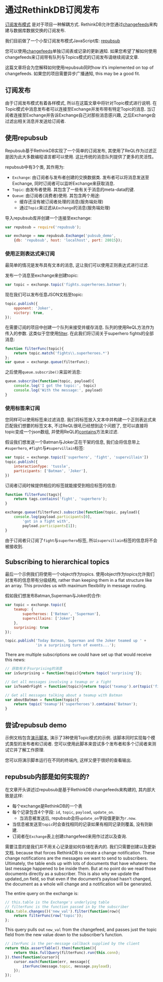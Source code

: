 # 通过RethinkDB订阅发布

[订阅发布模式](https://zh.wikipedia.org/wiki/%E5%8F%91%E5%B8%83/%E8%AE%A2%E9%98%85)
是对于项目一种解耦方式. RethinkDB允许您通过[changefeeds](/docs/2-6)来构建与数据库数据交换的订阅发布.

我们目前做了一个小型订阅发布模式JavaScript库: [repubsub](https://github.com/rethinkdb/example-pubsub/tree/master/javascript)

<div class="infobox ">
您可以使用<a href="/#/Docs/2-6">changefeeds</a>单独订阅表或记录的更新通知.
如果您希望了解如何使用changefeeds来订阅带有队列与Topics模式的订阅发布请继续阅读文章.
</div>

这篇文章将会为您解释如何使用repubsub同时how it’s implemented on top of changefeeds. 
如果您的项目需要异步广播通知, this may be a good fit.

## 订阅发布
由于订阅发布模式有着各样模式, 所以在这篇文章中将针对Topic模式进行说明.
在Topic模式中消息发布者可以连接至Exchange并发布带有特定Topic的消息. 当订阅者连接至Exchange并告诉Exchange自己对那些消息感兴趣,
之后Exchange会过滤出相关消息并发送给订阅者.

## 使用repubsub
Repubsub基于RethinkDB实现了一个简单的订阅发布, 其使用了ReQL作为过滤正是因为此大多数编程语言都可以使用. 
这比传统的消息队列提供了更多的灵活性。

repubsub中有3个类, 其作用为:
* `Exchange`: 由订阅者与发布者创建的交换数据类. 发布者可以将消息发送至Exchange, 同时订阅者可以监听Exchange来获取消息.
* `Topic`: 由发布者使用. 其包含了一些有关于消息的meta-data的键.
* `Queue`: 由订阅者(消费者)使用. 其包含两个用途:
    * 缓存还没有被订阅者处理的消息(服务端处理)
    * 通过`Topic`来过滤从`Exchange`的消息(服务端处理)

导入repubsub库并创建一个连接至exchange:
```javascript
var repubsub = require('repubsub');

var exchange = new repubsub.Exchange('pubsub_demo',
    {db: 'repubsub', host: 'localhost', port: 28015});
```

### 使用正则表达式来订阅
最简单的情况是发布具有文本的消息, 这让我们可以使用正则表达式进行过滤.

发布一个消息至exchange来创建topic:
```javascript
var topic = exchange.topic('fights.superheroes.batman');
```

现在我们可以发布任意JSON文档至topic:
```javascript
topic.publish({
    opponent: 'Joker',
    victory: true,
});
```

在需要订阅的项目中创建一个队列来接受并缓存消息. 队列的使用ReQL方法作为传入的参数.
这类似于您使用[filter](https://www.rethinkdb.com/api/javascript/filter). 
在此我们将订阅关于superhero fights的全部消息:

```javascript
function filterFunc(topic){
    return topic.match('fights\\.superheroes.*')
};
var queue = exchange.queue(filterFunc);
```

之后使用`queue.subscribe()`来监听消息:
```javascript
queue.subscribe(function(topic, payload){
    console.log('I got the topic:', topic)
    console.log('With the message:', payload)
}
```

### 使用标签来订阅
您同样可以使用标签来过滤消息. 我们将标签放入文本中并构建一个正则表达式来匹配我们想要的标签文本,
不过ReQL很吼已经想到这个问题了, 您可以直接将topic变成一个json数组, 并使用ReQL的[contains](https://www.rethinkdb.com/api/javascript/contains)方法来过滤.

假设我们想发送一个Batman与Joker正在干架的信息, 我们会将信息带上`#superhero`, `#fight`与`#supervillain`标签:

```javascript
var topic = exchange.topic(['superhero', 'fight', 'supervillain'])
topic.publish({
    interactionType: 'tussle',
    participants: ['Batman', 'Joker'],
})
```

订阅者订阅时候提供相应的标签就能接受到相应标签的信息:

```javascript
function filterFunc(tags){
    return tags.contains('fight', 'superhero');
}

exchange.queue(filterFunc).subscribe(function(topic, payload){
    console.log(payload.participants[0],
        'got in a fight with',
        payload.participants[1]);
}
```
由于订阅者只订阅了`fight`与`superhero`标签, 所以`supervillain`标签的信息将不会被接收到.

## Subscribing to hierarchical topics
最后一个示例我们将使用一个object作为topics. 
使用object作为topics允许我们对发布的信息带有分级结构, rather than keeping them in a flat structure like an array. This provides us with maximum flexibility in message routing.

假如我们想发布Batman,Superman与Joker的合作:

```javascript
var topic = exchange.topic({
    teamup: {
        superheroes: ['Batman', 'Superman'],
        supervillains: ['Joker']
    },
    surprising: true
});

topic.publish('Today Batman, Superman and the Joker teamed up ' +
              'in a surprising turn of events...');
```

There are multiple subscriptions we could have set up that would receive this news:

```javascript
// 获取有关于surprising的消息
var isSurprising = function(topic){return topic('surprising')};

// Get all messages involving a teamup or a fight
var isTeamOrFight = function(topic){return topic('teamup').or(topic('fight'))};

// Get all messages talking about a teamup with Batman
var aboutBatman = function(topic){
    return topic('teamup')('superheroes').contains('Batman');
}
```

## 尝试repubsub demo
示例文档包含[演示脚本](https://github.com/rethinkdb/example-pubsub/blob/master/javascript/demo.js'), 演示了3种使用Topic模式的示例. 该脚本同时实现每个模式类型的发布者和订阅者. 您可以使用此脚本来尝试多个发布者和多个订阅者来测试它并了解工作原理.

您可以将演示脚本运行在不同的终端内, 这样又便于很好的查看输出.

## repubsub内部是如何实现的?
在文章开头讲述过repubsub是基于RethinkDB changefeeds来构建的, 其内部大致是这样:
* 每个exchange是RethinkDB的一个表
* 每个记录包含4个字段: `id`, `topic`, `payload`, `update_on`.
    * 当消息被发送后, repubsub会将`update_on`字段值更新为`r.now`.
* 当信息被发送至`topic`时会查找相同的记录如果有相同记录则覆盖, 没有则新建.
* 订阅者在`Exchange`表上创建changefeed来用作过滤以及查询.

需要注意的是我们并不用关心记录是如何存储在表内的. 我们只需要创建以及更新文档.
because that forces RethinkDB to create a change notification. These change notifications are the messages we want to send to subscribers. Ultimately, the table ends up with lots of documents that have whatever the last message happened to be inside them. But at no point do we read those documents directly as a subscriber. This is also why we update the updated_on field, so that even if the document’s payload hasn’t changed, the document as a whole will change and a notification will be generated.

The entire query on the exchange is:

```javascript
// this.table is the Exchange's underlying table
// filterFunc is the function passed in by the subscriber
this.table.changes()('new_val').filter(function(row){
    return filterFunc(row('topic'));
};
```
This query pulls out `new_val` from the changefeed, and passes just the topic field from the new value down to the subscriber’s function.
```javascript
// iterFunc is the per-message callback supplied by the client
return this.assertTable().then(function(){
    return this.fullQuery(filterFunc).run(this.conn);
}).then(function(cursor){
    cursor.each(function(err, message){
        iterFunc(message.topic, message.payload);
    });
});
```